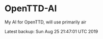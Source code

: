 # OpenTTD-AI
My AI for OpenTTD, will use primarily air

Latest backup: Sun Aug 25 21:47:01 UTC 2019
